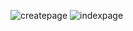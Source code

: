 ![createpage](https://github.com/user-attachments/assets/bfc6d50b-3c11-457a-b216-9e462a32c66b)
![indexpage](https://github.com/user-attachments/assets/99a81786-66a0-47eb-a099-a9d16c8c4153)
